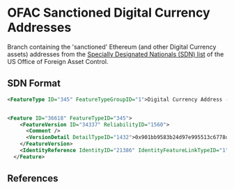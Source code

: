 
# OFAC Sanctioned Digital Currency Addresses

Branch containing the 'sanctioned' Ethereum (and other Digital Currency assets)
addresses from the [Specially Designated Nationals (SDN) list][1] of the US
Office of Foreign Asset Control.

## SDN Format 

```xml
<FeatureType ID="345" FeatureTypeGroupID="1">Digital Currency Address - ETH</FeatureType>


<Feature ID="36618" FeatureTypeID="345">
    <FeatureVersion ID="34337" ReliabilityID="1560">
      <Comment />
      <VersionDetail DetailTypeID="1432">0x901bb9583b24d97e995513c6778dc6888ab6870e</VersionDetail>
    </FeatureVersion>
    <IdentityReference IdentityID="21386" IdentityFeatureLinkTypeID="1" />
  </Feature>
```

## References

[1]: https://home.treasury.gov/policy-issues/financial-sanctions/specially-designated-nationals-and-blocked-persons-list-sdn-human-readable-lists

